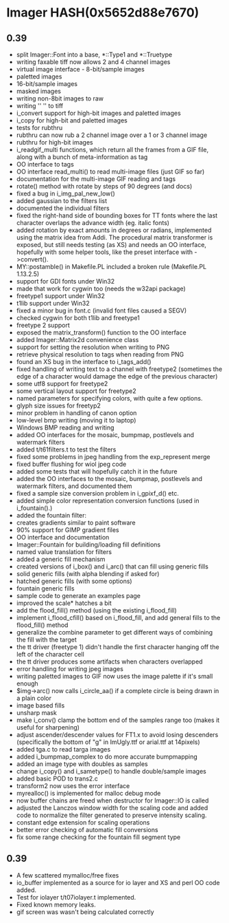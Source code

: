 # Imager HASH(0x5652d88e7670)



## 0.39

- split Imager::Font into a base, *::Type1 and *::Truetype
- writing faxable tiff now allows 2 and 4 channel images
- virtual image interface - 8-bit/sample images
- paletted images
- 16-bit/sample images
- masked images
- writing non-8bit images to raw
- writing   ''       ''   to tiff
- i_convert support for high-bit images and paletted images
- i_copy for high-bit and paletted images
- tests for rubthru
- rubthru can now rub a 2 channel image over a 1 or 3 channel   image
- rubthru for high-bit images
- i_readgif_multi functions, which return all the frames from a  GIF file, along with a bunch of meta-information as tag
- OO interface to tags
- OO interface read_multi() to read multi-image files (just GIF  so far)
- documentation for the multi-image GIF reading and tags
- rotate() method with rotate by steps of 90 degrees (and docs)
- fixed a bug in i_img_pal_new_low()
- added gaussian to the filters list
- documented the individual filters
- fixed the right-hand side of bounding boxes for TT fonts   where the last character overlaps the advance width (eg.   italic fonts)
- added rotation by exact amounts in degrees or radians,  implemented using the matrix idea from Addi.  The procedural  matrix transformer is exposed, but still needs testing (as XS)  and needs an OO interface, hopefully with some helper tools,  like the preset interface with ->convert().
- MY::postamble() in Makefile.PL included a broken rule   (Makefile.PL 1.13.2.5)
- support for GDI fonts under Win32
- made that work for cygwin too (needs the w32api package)
- freetype1 support under Win32
- t1lib support under Win32
- fixed a minor bug in font.c (invalid font files caused a SEGV)
- checked cygwin for both t1lib and freetype1
- freetype 2 support
- exposed the matrix_transform() function to the OO interface
- added Imager::Matrix2d convenience class
- support for setting the resolution when writing to PNG
- retrieve physical resolution to tags when reading from PNG
- found an XS bug in the interface to i_tags_add()
- fixed handling of writing text to a channel with freetype2   (sometimes the edge of a character would damage the edge of the   previous character)
- some utf8 support for freetype2
- some vertical layout support for freetype2
- named parameters for specifying colors, with quite a few options.
- glyph size issues for freetyp2
- minor problem in handling of canon option
- low-level bmp writing (moving it to laptop)
- Windows BMP reading and writing
- added OO interfaces for the mosaic, bumpmap, postlevels and  watermark filters
- added t/t61filters.t to test the filters
- fixed some problems in jpeg handling from the exp_represent merge
- fixed buffer flushing for wiol jpeg code
- added some tests that will hopefully catch it in the future
- added the OO interfaces to the mosaic, bumpmap, postlevels and  watermark filters, and documented them
- fixed a sample size conversion problem in i_gpixf_d() etc.
- added simple color representation conversion functions (used  in i_fountain().)
- added the fountain filter:
- creates gradients similar to paint software
- 90% support for GIMP gradient files
- OO interface and documentation
- Imager::Fountain for building/loading fill definitions
- named value translation for filters
- added a generic fill mechanism
- created versions of i_box() and i_arc() that can fill using  generic fills
- solid generic fills (with alpha blending if asked for)
- hatched generic fills (with some options)
- fountain generic fills
- sample code to generate an examples page
- improved the scale* hatches a bit
- add the flood_fill() method (using the existing i_flood_fill)
- implement i_flood_cfill() based on i_flood_fill, and   add general fills to the flood_fill() method
- generalize the combine parameter to get different ways of   combining the fill with the target
- the tt driver (freetype 1) didn't handle the first character  hanging off the left of the character cell
- the tt driver produces some artifacts when characters  overlapped
- error handling for writing jpeg images
- writing paletted images to GIF now uses the image palette  if it's small enough
- $img->arc() now calls i_circle_aa() if a complete circle is  being drawn in a plain color
- image based fills
- unsharp mask
- make i_conv() clamp the bottom end of the samples range too  (makes it useful for sharpening)
- adjust ascender/descender values for FT1.x to avoid losing  descenders (specifically the bottom of "g" in ImUgly.ttf or  arial.ttf at 14pixels)
- added tga.c to read targa images
- added i_bumpmap_complex to do more accurate bumpmapping
- added an image type with doubles as samples
- change i_copy() and i_sametype() to handle double/sample images
- added basic POD to trans2.c
- transform2 now uses the error interface
- myrealloc() is implemented for malloc debug mode
- now buffer chains are freed when destructor for Imager::IO  is called
- adjusted the Lanczos window width for the scaling code and  added code to normalize the filter generated to preserve  intensity scaling.
- constant edge extension for scaling operations
- better error checking of automatic fill conversions
- fix some range checking for the fountain fill segment type

## 0.39

- A few scattered mymalloc/free fixes
- io_buffer implemented as a source for io layer and  XS and perl OO code added.
- Test for iolayer t/t07iolayer.t implemented.
- Fixed known memory leaks.
- gif screen was wasn't being calculated correctly